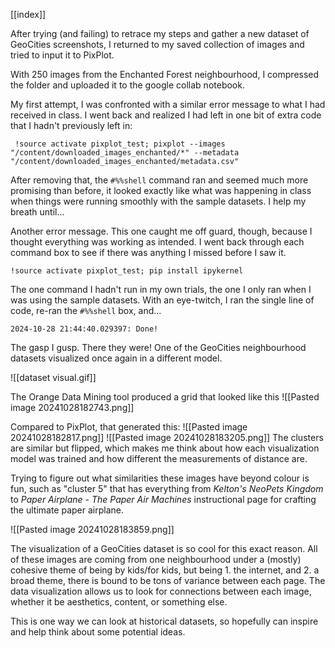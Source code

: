 [[index]]

After trying (and failing) to retrace my steps and gather a new dataset of GeoCities screenshots, I returned to my saved collection of images and tried to input it to PixPlot. 
 
 With 250 images from the Enchanted Forest neighbourhood, I compressed the folder and uploaded it to the google collab notebook. 
 
 My first attempt, I was confronted with a similar error message to what I had received in class. I went back and realized I had left in one bit of extra code that I hadn't previously left in:
```
 !source activate pixplot_test; pixplot --images "/content/downloaded_images_enchanted/*" --metadata "/content/downloaded_images_enchanted/metadata.csv" 
```

 After removing that, the `#%%shell` command ran and seemed much more promising than before, it looked exactly like what was happening in class when things were running smoothly with the sample datasets. I help my breath until... 
 
 Another error message. This one caught me off guard, though, because I thought everything was working as intended. I went back through each command box to see if there was anything I missed before I saw it.
 
```
!source activate pixplot_test; pip install ipykernel
```

The one command I hadn't run in my own trials, the one I only ran when I was using the sample datasets. With an eye-twitch, I ran the single line of code, re-ran the `#%%shell` box, and... 

```
2024-10-28 21:44:40.029397: Done!
```

The gasp I gusp. There they were! One of the GeoCities neighbourhood datasets visualized once again in a different model.

![[dataset visual.gif]]

The Orange Data Mining tool produced a grid that looked like this
![[Pasted image 20241028182743.png]]

Compared to PixPlot, that generated this:
![[Pasted image 20241028182817.png]]
![[Pasted image 20241028183205.png]]
The clusters are similar but flipped, which makes me think about how each visualization model was trained and how different the measurements of distance are. 

Trying to figure out what similarities these images have beyond colour is fun, such as "cluster 5" that has everything from *Kelton's NeoPets Kingdom* to *Paper Airplane - The Paper Air Machines* instructional page for crafting the ultimate paper airplane. 

![[Pasted image 20241028183859.png]]

The visualization of a GeoCities dataset is so cool for this exact reason. All of these images are coming from one neighbourhood under a (mostly) cohesive theme of being by kids/for kids, but being 1. the internet, and 2. a broad theme, there is bound to be tons of variance between each page. The data visualization allows us to look for connections between each image, whether it be aesthetics, content, or something else.

This is one way we can look at historical datasets, so hopefully can inspire and help think about some potential ideas. 